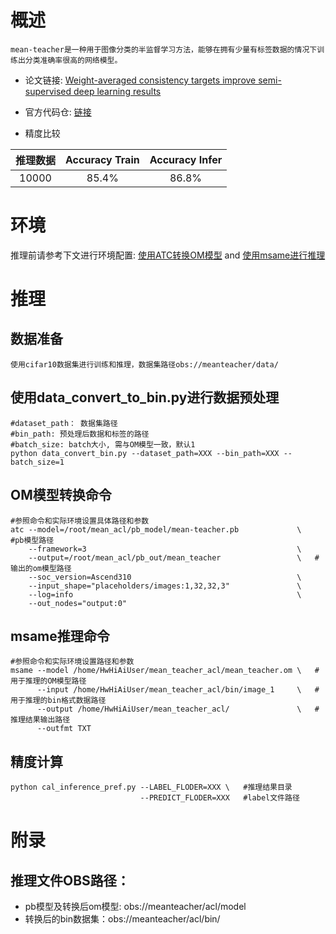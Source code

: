 # 概述
    mean-teacher是一种用于图像分类的半监督学习方法，能够在拥有少量有标签数据的情况下训练出分类准确率很高的网络模型。

- 论文链接: [Weight-averaged consistency targets improve semi-supervised deep learning results](https://arxiv.org/abs/1703.01780)

- 官方代码仓: [链接](https://github.com/CuriousAI/mean-teacher/)

- 精度比较

| 推理数据 | Accuracy Train | Accuracy Infer |
| :----:| :----: | :----: |
| 10000 | 85.4%  |  86.8% |

# 环境
推理前请参考下文进行环境配置: [使用ATC转换OM模型](https://support.huaweicloud.com/atctool-cann502alpha3infer/atlasatc_16_0004.html) and [使用msame进行推理](https://gitee.com/ascend/tools/tree/master/msame)

# 推理
## 数据准备
    使用cifar10数据集进行训练和推理，数据集路径obs://meanteacher/data/
## 使用data_convert_to_bin.py进行数据预处理
```commandline
#dataset_path： 数据集路径
#bin_path: 预处理后数据和标签的路径
#batch_size: batch大小, 需与OM模型一致，默认1
python data_convert_bin.py --dataset_path=XXX --bin_path=XXX --batch_size=1
```
## OM模型转换命令
```commandline
#参照命令和实际环境设置具体路径和参数
atc --model=/root/mean_acl/pb_model/mean-teacher.pb             \   #pb模型路径
    --framework=3                                               \
    --output=/root/mean_acl/pb_out/mean_teacher                 \   #输出的om模型路径
    --soc_version=Ascend310                                     \
    --input_shape="placeholders/images:1,32,32,3"               \
    --log=info                                                  \
    --out_nodes="output:0"
```

## msame推理命令
```commandline
#参照命令和实际环境设置路径和参数
msame --model /home/HwHiAiUser/mean_teacher_acl/mean_teacher.om \   #用于推理的OM模型路径
      --input /home/HwHiAiUser/mean_teacher_acl/bin/image_1     \   #用于推理的bin格式数据路径
      --output /home/HwHiAiUser/mean_teacher_acl/               \   #推理结果输出路径
      --outfmt TXT
```

## 精度计算
```commandline
python cal_inference_pref.py --LABEL_FLODER=XXX \   #推理结果目录
                             --PREDICT_FLODER=XXX   #label文件路径
```

# 附录
## 推理文件OBS路径：
   - pb模型及转换后om模型: obs://meanteacher/acl/model
   - 转换后的bin数据集：obs://meanteacher/acl/bin/
